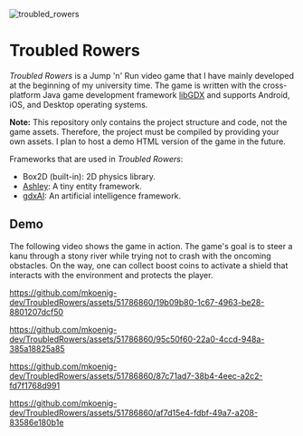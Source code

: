 ![troubled_rowers](https://github.com/mkoenig-dev/TroubledRowers/assets/51786860/e7b06988-8820-48a0-b706-a7625ea35946)

# Troubled Rowers

*Troubled Rowers* is a Jump 'n' Run video game that I have mainly developed at the beginning of my university time.
The game is written with the cross-platform Java game development framework [libGDX](https://libgdx.com)
and supports Android, iOS, and Desktop operating systems.

**Note:** This repository only contains the project structure and code, not the game assets.
Therefore, the project must be compiled by providing your own assets. I plan to host a demo HTML version of the game in the future.

Frameworks that are used in *Troubled Rowers*:
- Box2D (built-in): 2D physics library.
- [Ashley](https://github.com/libgdx/ashley):  A tiny entity framework.
- [gdxAI](https://github.com/libgdx/gdx-ai): An artificial intelligence framework.

## Demo
The following video shows the game in action.
The game's goal is to steer a kanu through a stony river
while trying not to crash with the oncoming obstacles.
On the way, one can collect boost coins to activate a shield that interacts with the environment and protects the player.

https://github.com/mkoenig-dev/TroubledRowers/assets/51786860/19b09b80-1c67-4963-be28-8801207dcf50

https://github.com/mkoenig-dev/TroubledRowers/assets/51786860/95c50f60-22a0-4ccd-948a-385a18825a85

https://github.com/mkoenig-dev/TroubledRowers/assets/51786860/87c71ad7-38b4-4eec-a2c2-fd7f1768d991

https://github.com/mkoenig-dev/TroubledRowers/assets/51786860/af7d15e4-fdbf-49a7-a208-83586e180b1e




